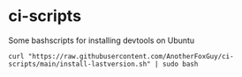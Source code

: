 # ci-scripts

Some bashscripts for installing devtools on Ubuntu 

`curl "https://raw.githubusercontent.com/AnotherFoxGuy/ci-scripts/main/install-lastversion.sh" | sudo bash`
